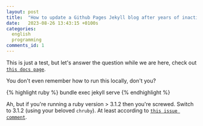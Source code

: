 ```yaml
---
layout: post
title:  "How to update a Github Pages Jekyll blog after years of inactivity"
date:   2023-08-26 13:43:15 +0100s
categories: 
  english
  programming
comments_id: 1
---
```


This is just a test, but let's answer the question while we are here, check out [`this docs page`][testing-jekyll-locally].

You don't even remember how to run this locally, don't you?

{% highlight ruby %}
bundle exec jekyll serve
{% endhighlight %}

Ah, but if you're running a ruby version > 3.1.2 then you're screwed. 
Switch to 3.1.2 (using your beloved `chruby`). At least according to [`this issue comment`][problem-with-jekyll].

[testing-jekyll-locally]: https://docs.github.com/en/pages/setting-up-a-github-pages-site-with-jekyll/testing-your-github-pages-site-locally-with-jekyll
[problem-with-jekyll]: https://github.com/jekyll/jekyll/issues/9233#issuecomment-1365790440